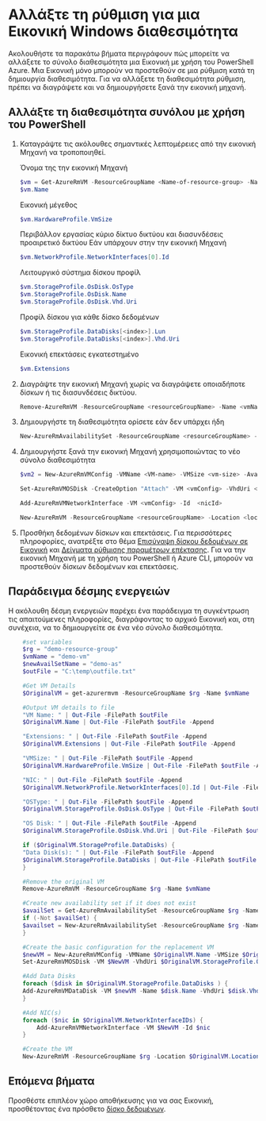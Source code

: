 <properties
    pageTitle="Αλλαγή ενός συνόλου διαθεσιμότητα ΣΠΣ | Microsoft Azure"
    description="Μάθετε πώς μπορείτε να αλλάξετε τη διαθεσιμότητα για τις εικονικές μηχανές με χρήση του Azure PowerShell και το μοντέλο ανάπτυξης διαχείρισης πόρων."
    keywords=""
    services="virtual-machines-windows"
    documentationCenter=""
    authors="Drewm3"
    manager="timlt"
    editor=""
    tags="azure-resource-manager"/>
<tags
    ms.service="virtual-machines-windows"
    ms.workload="infrastructure-services"
    ms.tgt_pltfrm="vm-windows"
    ms.devlang="na"
    ms.topic="article"
    ms.date="09/15/2016"
    ms.author="drewm"/>



# <a name="change-the-availability-set-for-a-windows-vm"></a>Αλλάξτε τη ρύθμιση για μια Εικονική Windows διαθεσιμότητα

Ακολουθήστε τα παρακάτω βήματα περιγράφουν πώς μπορείτε να αλλάξετε το σύνολο διαθεσιμότητα μια Εικονική με χρήση του PowerShell Azure. Μια Εικονική μόνο μπορούν να προστεθούν σε μια ρύθμιση κατά τη δημιουργία διαθεσιμότητα. Για να αλλάξετε τη διαθεσιμότητα ρύθμιση, πρέπει να διαγράψετε και να δημιουργήσετε ξανά την εικονική μηχανή. 

## <a name="change-the-availability-set-using-powershell"></a>Αλλάξτε τη διαθεσιμότητα συνόλου με χρήση του PowerShell

1. Καταγράψτε τις ακόλουθες σημαντικές λεπτομέρειες από την εικονική Μηχανή να τροποποιηθεί.

    Όνομα της την εικονική Μηχανή
    
    ```powershell
    $vm = Get-AzureRmVM -ResourceGroupName <Name-of-resource-group> -Name <name-of-VM>
    $vm.Name
    ```
 
    Εικονική μέγεθος
    
    ```powershell
    $vm.HardwareProfile.VmSize
    ```

    Περιβάλλον εργασίας κύριο δίκτυο δικτύου και διασυνδέσεις προαιρετικό δικτύου Εάν υπάρχουν στην την εικονική Μηχανή
    
    ```powershell
    $vm.NetworkProfile.NetworkInterfaces[0].Id
    ```

    Λειτουργικό σύστημα δίσκου προφίλ

    ```powershell
    $vm.StorageProfile.OsDisk.OsType
    $vm.StorageProfile.OsDisk.Name
    $vm.StorageProfile.OsDisk.Vhd.Uri
    ```

    Προφίλ δίσκου για κάθε δίσκο δεδομένων 
    
    ```powershell
    $vm.StorageProfile.DataDisks[<index>].Lun
    $vm.StorageProfile.DataDisks[<index>].Vhd.Uri
    ```

    Εικονική επεκτάσεις εγκατεστημένο 
    
    ```powershell
    $vm.Extensions
    ```

2. Διαγράψτε την εικονική Μηχανή χωρίς να διαγράψετε οποιαδήποτε δίσκων ή τις διασυνδέσεις δικτύου.

    ```powershell
    Remove-AzureRmVM -ResourceGroupName <resourceGroupName> -Name <vmName> 
    ```

3. Δημιουργήστε τη διαθεσιμότητα ορίσετε εάν δεν υπάρχει ήδη

    ```powershell
    New-AzureRmAvailabilitySet -ResourceGroupName <resourceGroupName> -Name <availabilitySetName> -Location "<location>" 
    ```

4. Δημιουργήστε ξανά την εικονική Μηχανή χρησιμοποιώντας το νέο σύνολο διαθεσιμότητα

    ```powershell
    $vm2 = New-AzureRmVMConfig -VMName <VM-name> -VMSize <vm-size> -AvailabilitySetId <availability-set-id>

    Set-AzureRmVMOSDisk -CreateOption "Attach" -VM <vmConfig> -VhdUri <osDiskURI> -Name <osDiskName> [-Windows | -Linux]

    Add-AzureRmVMNetworkInterface -VM <vmConfig> -Id  <nicId> 

    New-AzureRmVM -ResourceGroupName <resourceGroupName> -Location <location> -VM <vmConfig>
    ``` 

5. Προσθήκη δεδομένων δίσκων και επεκτάσεις. Για περισσότερες πληροφορίες, ανατρέξτε στο θέμα [Επισύναψη δίσκου δεδομένων σε Εικονική](virtual-machines-windows-attach-disk-portal.md) και [Δείγματα ρύθμισης παραμέτρων επέκτασης](virtual-machines-windows-extensions-configuration-samples.md). Για να την εικονική Μηχανή με τη χρήση του PowerShell ή Azure CLI, μπορούν να προστεθούν δίσκων δεδομένων και επεκτάσεις.

## <a name="example-script"></a>Παράδειγμα δέσμης ενεργειών

Η ακόλουθη δέσμη ενεργειών παρέχει ένα παράδειγμα τη συγκέντρωση τις απαιτούμενες πληροφορίες, διαγράφοντας το αρχικό Εικονική και, στη συνέχεια, να το δημιουργείτε σε ένα νέο σύνολο διαθεσιμότητα.

```powershell
    #set variables
    $rg = "demo-resource-group"
    $vmName = "demo-vm"
    $newAvailSetName = "demo-as"
    $outFile = "C:\temp\outfile.txt"

    #Get VM Details
    $OriginalVM = get-azurermvm -ResourceGroupName $rg -Name $vmName

    #Output VM details to file
    "VM Name: " | Out-File -FilePath $outFile 
    $OriginalVM.Name | Out-File -FilePath $outFile -Append

    "Extensions: " | Out-File -FilePath $outFile -Append
    $OriginalVM.Extensions | Out-File -FilePath $outFile -Append

    "VMSize: " | Out-File -FilePath $outFile -Append
    $OriginalVM.HardwareProfile.VmSize | Out-File -FilePath $outFile -Append

    "NIC: " | Out-File -FilePath $outFile -Append
    $OriginalVM.NetworkProfile.NetworkInterfaces[0].Id | Out-File -FilePath $outFile -Append

    "OSType: " | Out-File -FilePath $outFile -Append
    $OriginalVM.StorageProfile.OsDisk.OsType | Out-File -FilePath $outFile -Append

    "OS Disk: " | Out-File -FilePath $outFile -Append
    $OriginalVM.StorageProfile.OsDisk.Vhd.Uri | Out-File -FilePath $outFile -Append

    if ($OriginalVM.StorageProfile.DataDisks) {
    "Data Disk(s): " | Out-File -FilePath $outFile -Append
    $OriginalVM.StorageProfile.DataDisks | Out-File -FilePath $outFile -Append
    }

    #Remove the original VM
    Remove-AzureRmVM -ResourceGroupName $rg -Name $vmName

    #Create new availability set if it does not exist
    $availSet = Get-AzureRmAvailabilitySet -ResourceGroupName $rg -Name $newAvailSetName -ErrorAction Ignore
    if (-Not $availSet) {
    $availset = New-AzureRmAvailabilitySet -ResourceGroupName $rg -Name $newAvailSetName -Location $OriginalVM.Location
    }

    #Create the basic configuration for the replacement VM
    $newVM = New-AzureRmVMConfig -VMName $OriginalVM.Name -VMSize $OriginalVM.HardwareProfile.VmSize -AvailabilitySetId $availSet.Id
    Set-AzureRmVMOSDisk -VM $NewVM -VhdUri $OriginalVM.StorageProfile.OsDisk.Vhd.Uri  -Name $OriginalVM.Name -CreateOption Attach -Windows

    #Add Data Disks
    foreach ($disk in $OriginalVM.StorageProfile.DataDisks ) { 
    Add-AzureRmVMDataDisk -VM $newVM -Name $disk.Name -VhdUri $disk.Vhd.Uri -Caching $disk.Caching -Lun $disk.Lun -CreateOption Attach -DiskSizeInGB $disk.DiskSizeGB
    }

    #Add NIC(s)
    foreach ($nic in $OriginalVM.NetworkInterfaceIDs) {
        Add-AzureRmVMNetworkInterface -VM $NewVM -Id $nic
    }

    #Create the VM
    New-AzureRmVM -ResourceGroupName $rg -Location $OriginalVM.Location -VM $NewVM -DisableBginfoExtension
```

## <a name="next-steps"></a>Επόμενα βήματα

Προσθέστε επιπλέον χώρο αποθήκευσης για να σας Εικονική, προσθέτοντας ένα πρόσθετο [δίσκο δεδομένων](virtual-machines-windows-attach-disk-portal.md).

